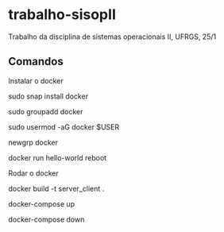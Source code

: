 # trabalho-sisopII
 Trabalho da disciplina de sistemas operacionais II, UFRGS, 25/1

## Comandos

Instalar o docker

sudo snap install docker

sudo groupadd docker

sudo usermod -aG docker $USER

newgrp docker

docker run hello-world reboot


Rodar o docker

docker build -t server_client .

docker-compose up

docker-compose down

